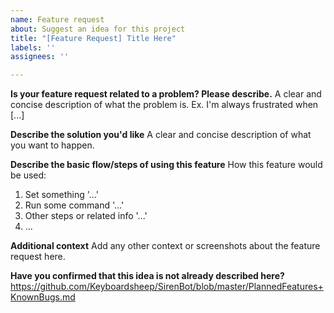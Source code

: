 ```yaml
---
name: Feature request
about: Suggest an idea for this project
title: "[Feature Request] Title Here"
labels: ''
assignees: ''

---
```


**Is your feature request related to a problem? Please describe.**
A clear and concise description of what the problem is. Ex. I'm always frustrated when [...]

**Describe the solution you'd like**
A clear and concise description of what you want to happen.

**Describe the basic flow/steps of using this feature**
How this feature would be used:
1. Set something '...'
2. Run some command '...'
3. Other steps or related info '...'
4. ...

**Additional context**
Add any other context or screenshots about the feature request here.

**Have you confirmed that this idea is not already described here?**
https://github.com/Keyboardsheep/SirenBot/blob/master/PlannedFeatures+KnownBugs.md
